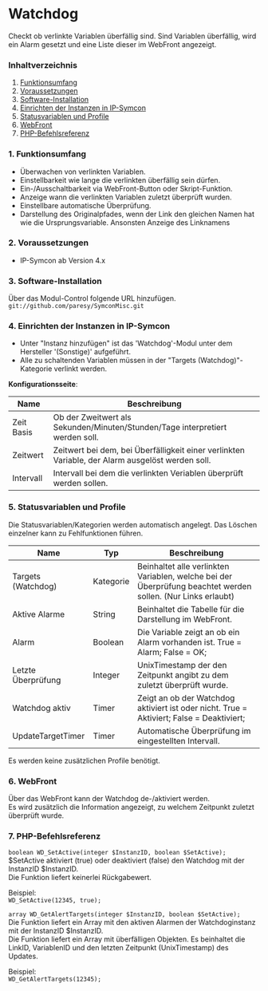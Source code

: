 # Watchdog
Checkt ob verlinkte Variablen überfällig sind.
Sind Variablen überfällig, wird ein Alarm gesetzt und eine Liste dieser im WebFront angezeigt.


### Inhaltverzeichnis

1. [Funktionsumfang](#1-funktionsumfang)
2. [Voraussetzungen](#2-voraussetzungen)
3. [Software-Installation](#3-software-installation)
4. [Einrichten der Instanzen in IP-Symcon](#4-einrichten-der-instanzen-in-ip-symcon)
5. [Statusvariablen und Profile](#5-statusvariablen-und-profile)
6. [WebFront](#6-webfront)
7. [PHP-Befehlsreferenz](#7-php-befehlsreferenz)

### 1. Funktionsumfang

* Überwachen von verlinkten Variablen.
* Einstellbarkeit wie lange die verlinkten überfällig sein dürfen.
* Ein-/Ausschaltbarkeit via WebFront-Button oder Skript-Funktion.
* Anzeige wann die verlinkten Variablen zuletzt überprüft wurden.
* Einstellbare automatische Überprüfung.
* Darstellung des Originalpfades, wenn der Link den gleichen Namen hat wie die Ursprungsvariable. Ansonsten Anzeige des Linknamens

### 2. Voraussetzungen

- IP-Symcon ab Version 4.x

### 3. Software-Installation

Über das Modul-Control folgende URL hinzufügen.  
`git://github.com/paresy/SymconMisc.git`  

### 4. Einrichten der Instanzen in IP-Symcon

- Unter "Instanz hinzufügen" ist das 'Watchdog'-Modul unter dem Hersteller '(Sonstige)' aufgeführt.  
- Alle zu schaltenden Variablen müssen in der "Targets (Watchdog)"-Kategorie verlinkt werden.

__Konfigurationsseite__:

Name       | Beschreibung
---------- | ---------------------------------
Zeit Basis | Ob der Zweitwert als Sekunden/Minuten/Stunden/Tage interpretiert werden soll.
Zeitwert   | Zeitwert bei dem, bei Überfälligkeit einer verlinkten Variable, der Alarm ausgelöst werden soll.
Intervall  | Intervall bei dem die verlinkten Veriablen überprüft werden sollen.


### 5. Statusvariablen und Profile

Die Statusvariablen/Kategorien werden automatisch angelegt. Das Löschen einzelner kann zu Fehlfunktionen führen.

Name               | Typ       | Beschreibung
------------------ | --------- | ----------------
Targets (Watchdog) | Kategorie | Beinhaltet alle verlinkten Variablen, welche bei der Überprüfung beachtet werden sollen. (Nur Links erlaubt)
Aktive Alarme      | String    | Beinhaltet die Tabelle für die Darstellung im WebFront.
Alarm              | Boolean   | Die Variable zeigt an ob ein Alarm vorhanden ist. True = Alarm; False = OK;
Letzte Überprüfung | Integer   | UnixTimestamp der den Zeitpunkt angibt zu dem zuletzt überprüft wurde.
Watchdog aktiv     | Timer     | Zeigt an ob der Watchdog aktiviert ist oder nicht. True = Aktiviert; False = Deaktiviert;
UpdateTargetTimer  | Timer     | Automatische Überprüfung im eingestellten Intervall.

Es werden keine zusätzlichen Profile benötigt.

### 6. WebFront

Über das WebFront kann der Watchdog de-/aktiviert werden.  
Es wird zusätzlich die Information angezeigt, zu welchem Zeitpunkt zuletzt überprüft wurde.  

### 7. PHP-Befehlsreferenz

`boolean WD_SetActive(integer $InstanzID, boolean $SetActive);`  
$SetActive aktiviert (true) oder deaktiviert (false) den Watchdog mit der InstanzID $InstanzID.  
Die Funktion liefert keinerlei Rückgabewert.  

Beispiel:  
`WD_SetActive(12345, true);`

`array WD_GetAlertTargets(integer $InstanzID, boolean $SetActive);`  
Die Funktion liefert ein Array mit den aktiven Alarmen der Watchdoginstanz mit der InstanzID $InstanzID.  
Die Funktion liefert ein Array mit überfälligen Objekten. Es beinhaltet die LinkID, VariablenID und den letzten Zeitpunkt (UnixTimestamp) des Updates.

Beispiel:  
`WD_GetAlertTargets(12345);`